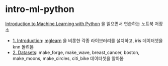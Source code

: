 # intro-ml-python

[Introduction to Machine Learning with Python](https://github.com/amueller/introduction_to_ml_with_python) 을 읽으면서 연습하는 노트북 저장소
- [1. Introduction](notebooks/01-introduction.ipynb): [mglearn](https://github.com/amueller/introduction_to_ml_with_python/tree/master/mglearn) 을 비롯한 각종 라이브러리를 설치하고, iris 데이터셋을 knn 돌려봄
- [2. Datasets](notebooks/02-datasets.ipynb): make_forge, make_wave, breast_cancer, boston, make_moons, make_circles, citi_bike 데이터셋을 알아봄
